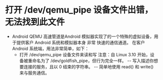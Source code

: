 # 打开 /dev/qemu_pipe 设备文件出错，无法找到此文件
- Android QEMU 高速管道是Android 模拟器实现了的一个特殊的虚拟设备，用于提供客户 Android 系统和模拟器本身 非常 快速的通信通道。
在客户 Android 系统端，用法非常简单，如下：
   -    打开 /dev/qemu_pipe 设备文件来读和写
注意：自 Linux 3.10 开始，设备被重命名为了 /dev/goldfish_pipe，但行为完全一样。
-- 写入描述你想要连接的服务，且以 0 结束的字符串。
-- 简单地使用 read() 和 write() 来与服务通信。
